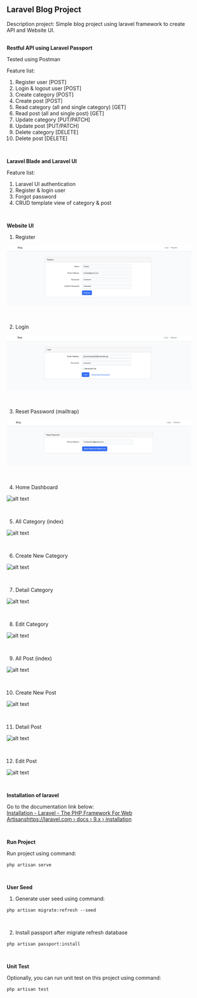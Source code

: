 ## Laravel Blog Project

Description project: Simple blog project using laravel framework to create API and Website UI.<br /><br />




**Restful API using Laravel Passport**

Tested using Postman

Feature list:
1. Register user [POST]
2. Login & logout user [POST]
3. Create category [POST]
4. Create post [POST]
5. Read category (all and single category) [GET]
6. Read post (all and single post) [GET]
7. Update category [PUT/PATCH]
8. Update post [PUT/PATCH]
9. Delete category [DELETE]
10. Delete post [DELETE]

<br />

**Laravel Blade and Laravel UI**

Feature list:
1. Laravel UI authentication
2. Register & login user  
3. Forgot password
4. CRUD template view of category & post

<br />

**Website UI**

1. Register

![alt text](https://github.com/Darkgaze-Tech/VIX-Investree-Fullstack-Franky/blob/main/public/image/Register.png?raw=true)

<br />

2. Login

![alt text](https://github.com/Darkgaze-Tech/VIX-Investree-Fullstack-Franky/blob/main/public/image/Login.png?raw=true)

<br />

3. Reset Password (mailtrap)

![alt text](https://github.com/Darkgaze-Tech/VIX-Investree-Fullstack-Franky/blob/main/public/image/Reset%20Password.png?raw=true)

<br />

4. Home Dashboard

![alt text](https://github.com/Darkgaze-Tech/VIX-Investree-Fullstack-Franky/blob/public/image/Home%20Dashboard.png?raw=true)

<br />

5. All Category (index)

![alt text](https://github.com/Darkgaze-Tech/VIX-Investree-Fullstack-Franky/blob/public/image/Index%20Categories.png?raw=true)

<br />

6. Create New Category

![alt text](https://github.com/Darkgaze-Tech/VIX-Investree-Fullstack-Franky/blob/public/image/Create%20New%20Category.png?raw=true)

<br />

7. Detail Category

![alt text](https://github.com/Darkgaze-Tech/VIX-Investree-Fullstack-Franky/blob/public/image/Detail%20Category.png?raw=true)

<br />

8. Edit Category

![alt text](https://github.com/Darkgaze-Tech/VIX-Investree-Fullstack-Franky/blob/public/image/Edit%20Category.png?raw=true)

<br />

9. All Post (index)

![alt text](https://github.com/Darkgaze-Tech/VIX-Investree-Fullstack-Franky/blob/public/image/Index%20Posts.png?raw=true)

<br />

10. Create New Post

![alt text](https://github.com/Darkgaze-Tech/VIX-Investree-Fullstack-Franky/blob/public/image/Create%20New%20Post.png?raw=true)

<br />

11. Detail Post

![alt text](https://github.com/Darkgaze-Tech/VIX-Investree-Fullstack-Franky/blob/public/image/Detail%20Post.png?raw=true)

<br />

12. Edit Post

![alt text](https://github.com/Darkgaze-Tech/VIX-Investree-Fullstack-Franky/blob/public/image/Edit%20Post.png?raw=true)

<br />

**Installation of laravel**

Go to the documentation link below:<br />
[Installation - Laravel - The PHP Framework For Web Artisanshttps://laravel.com › docs › 9.x › installation](https://laravel.com/docs/9.x/installation)

<br />

**Run Project**

Run project using command:

```
php artisan serve
```

<br />

**User Seed**

1. Generate user seed using command:

```
php artisan migrate:refresh --seed
```

<br />

2. Install passport after migrate refresh database

```
php artisan passport:install
```

<br />

**Unit Test**

Optionally, you can run unit test on this project using command:

```
php artisan test
```
